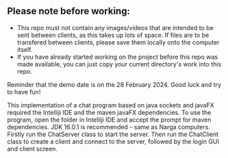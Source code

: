 ## Please note before working:

- This repo must not contain any images/videos that are intended to be sent between clients, as this takes up lots of space. If files are to be transfered between clients, please save them locally onto the computer itself.
- If you have already started working on the project before this repo was made available, you can just copy your current directory's work into this repo.

Reminder that the demo date is on the 28 February 2024. Good luck and try to have fun!

This implementation of a chat program based on java sockets and javaFX required the Intelliji IDE and the maven javaFX dependencies.
To use the program, open the folder in Intelliji IDE and accept the prompt for maven dependencies.
JDK 16.0.1 is recommended - same as Narga computers.
Firstly run the ChatServer class to start the server.
Then run the ChatClient class to create a client and connect to the server, followed by the login GUI and client screen.
